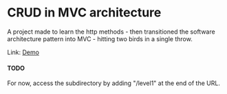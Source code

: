 # CRUD in MVC architecture
A project made to learn the http methods - then transitioned the software architecture pattern into MVC - hitting two birds in a single throw.

Link: [Demo](https://busy-plum-boa-wig.cyclic.app/)

#### TODO
For now, access the subdirectory by adding "/level1" at the end of the URL.

